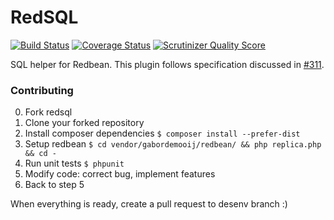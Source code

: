 RedSQL
=======

[![Build Status](https://travis-ci.org/marcioAlmada/redsql.png?branch=master)](https://travis-ci.org/marcioAlmada/redsql)
[![Coverage Status](https://coveralls.io/repos/marcioAlmada/redsql/badge.png?branch=master)](https://coveralls.io/r/marcioAlmada/redsql?branch=master)
[![Scrutinizer Quality Score](https://scrutinizer-ci.com/g/marcioAlmada/redsql/badges/quality-score.png?s=e5130c16fe66958344c76d632b96318525234af9)](https://scrutinizer-ci.com/g/marcioAlmada/redsql/)

SQL helper for Redbean. This plugin follows specification discussed in [#311](https://github.com/gabordemooij/redbean/issues/311).

### Contributing
 
0. Fork redsql
0. Clone your forked repository
0. Install composer dependencies `$ composer install --prefer-dist`
0. Setup redbean `$ cd vendor/gabordemooij/redbean/ && php replica.php && cd -`
0. Run unit tests `$ phpunit`
0. Modify code: correct bug, implement features
0. Back to step 5

When everything is ready, create a pull request to desenv branch :)